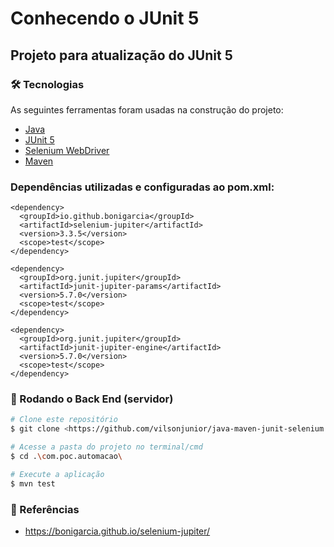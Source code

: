 # Conhecendo o JUnit 5

## Projeto para atualização do JUnit 5

### 🛠 Tecnologias

As seguintes ferramentas foram usadas na construção do projeto:

- [Java](https://www.java.com/pt-BR/)
- [JUnit 5](https://junit.org/junit5/docs/current/user-guide/)
- [Selenium WebDriver](https://www.selenium.dev/documentation/en/webdriver/)
- [Maven](https://maven.apache.org/)

### Dependências utilizadas e configuradas ao pom.xml:

<!-- https://mvnrepository.com/artifact/io.github.bonigarcia/selenium-jupiter -->
    <dependency>
      <groupId>io.github.bonigarcia</groupId>
      <artifactId>selenium-jupiter</artifactId>
      <version>3.3.5</version>
      <scope>test</scope>
    </dependency>

<!-- https://mvnrepository.com/artifact/org.junit.jupiter/junit-jupiter-params -->
    <dependency>
      <groupId>org.junit.jupiter</groupId>
      <artifactId>junit-jupiter-params</artifactId>
      <version>5.7.0</version>
      <scope>test</scope>
    </dependency>

<!-- https://mvnrepository.com/artifact/org.junit.jupiter/junit-jupiter-engine -->
    <dependency>
      <groupId>org.junit.jupiter</groupId>
      <artifactId>junit-jupiter-engine</artifactId>
      <version>5.7.0</version>
      <scope>test</scope>
    </dependency> 


### 🎲 Rodando o Back End (servidor)

```bash
# Clone este repositório
$ git clone <https://github.com/vilsonjunior/java-maven-junit-selenium.git>

# Acesse a pasta do projeto no terminal/cmd
$ cd .\com.poc.automacao\

# Execute a aplicação
$ mvn test
```

### 🔗 Referências
- https://bonigarcia.github.io/selenium-jupiter/
